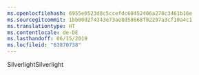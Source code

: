 ```yaml
---
ms.openlocfilehash: 6955e0523d8c5ccefdc60452406a270c3461b16e
ms.sourcegitcommit: 1bb00d2f4343e73ae8d58668f02297a3cf10a4c1
ms.translationtype: HT
ms.contentlocale: de-DE
ms.lasthandoff: 06/15/2019
ms.locfileid: "63870738"
---
```

<span data-ttu-id="74274-101">Silverlight</span><span class="sxs-lookup"><span data-stu-id="74274-101">Silverlight</span></span>